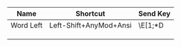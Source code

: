 | Name      | Shortcut               | Send Key |
|-----------|------------------------|----------|
| Word Left | Left-Shift+AnyMod+Ansi | \E[1;*D  |
|           |                        |          |
|           |                        |          |
|           |                        |          |
